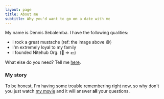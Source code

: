 ```yaml
---
layout: page
title: About me
subtitle: Why you'd want to go on a date with me
---
```


My name is Dennis Sebalemba. I have the following qualities:

- I rock a great mustache (ref: the image above 😅)
- I'm extremely loyal to my family
- I founded Nitehub Org. (🏢 => 💵)

What else do you need? Tell me [here](mailto:dennis.sebalemba@gmail.com).

### My story

To be honest, I'm having some trouble remembering right now, so why don't you just watch [my movie](https://en.wikipedia.org/wiki/The_Princess_Bride_%28film%29) and it will answer **all** your questions.
